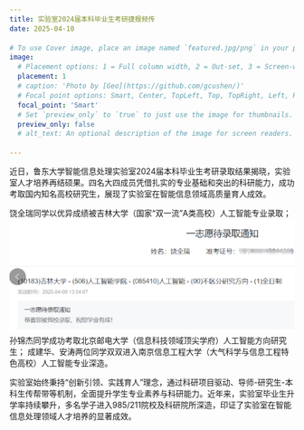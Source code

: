 ```yaml
---
title: 实验室2024届本科毕业生考研捷报频传
date: 2025-04-10

# To use Cover image, place an image named `featured.jpg/png` in your page's folder.
image:
  # Placement options: 1 = Full column width, 2 = Out-set, 3 = Screen-width
  placement: 1
  # caption: 'Photo by [Geo](https://github.com/gcushen/)'
  # Focal point options: Smart, Center, TopLeft, Top, TopRight, Left, Right, BottomLeft, Bottom, BottomRight
  focal_point: 'Smart'
  # Set `preview_only` to `true` to just use the image for thumbnails.
  preview_only: false
  # alt_text: An optional description of the image for screen readers.

---
```

近日，鲁东大学智能信息处理实验室2024届本科毕业生考研录取结果揭晓，实验室人才培养再结硕果。四名大四成员凭借扎实的专业基础和突出的科研能力，成功考取国内知名高校研究生，展现了实验室在智能信息领域高质量育人成效。

<!--more-->

饶全瑞同学以优异成绩被吉林大学（国家“双一流”A类高校）人工智能专业录取；
![](images/1.png)
孙锦杰同学成功考取北京邮电大学（信息科技领域顶尖学府）人工智能方向研究生；
成建华、安涛两位同学双双进入南京信息工程大学（大气科学与信息工程特色高校）人工智能专业深造。

实验室始终秉持“创新引领、实践育人”理念，通过科研项目驱动、导师-研究生-本科生传帮带等机制，全面提升学生专业素养与科研能力。近年来，实验室毕业生升学率持续攀升，多名学子进入985/211院校及科研院所深造，印证了实验室在智能信息处理领域人才培养的显著成效。
